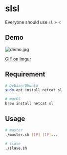 # slsl
Everyone should use `sl` > &lt;

## Demo

![demo.jpg](https://i.imgur.com/gFEgB8m.jpg)

[GIF on Imgur](https://i.imgur.com/F2HpMqy.gif)

## Requirement

```sh
# Debian/Ubuntu
sudo apt install netcat sl

# macOS
brew install netcat sl
```

## Usage

```sh
# master
./master.sh [IP] [IP]...

# slave
./slave.sh
```
